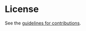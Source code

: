 # License

See the
[guidelines for contributions](https://github.com/QiufangMa/template-mechanism/blob//CONTRIBUTING.md).
